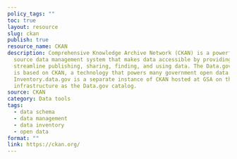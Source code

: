 ```yaml
---
policy_tags: ""
toc: true
layout: resource
slug: ckan
publish: true
resource_name: CKAN
description: Comprehensive Knowledge Archive Network (CKAN) is a powerful open
  source data management system that makes data accessible by providing tools to
  streamline publishing, sharing, finding, and using data. The Data.gov catalog
  is based on CKAN, a technology that powers many government open data sites.
  Inventory.data.gov is a separate instance of CKAN hosted at GSA on the same
  infrastructure as the Data.gov catalog.
source: CKAN
category: Data tools
tags:
  - data schema
  - data management
  - data inventory
  - open data
format: ""
link: https://ckan.org/
---
```

